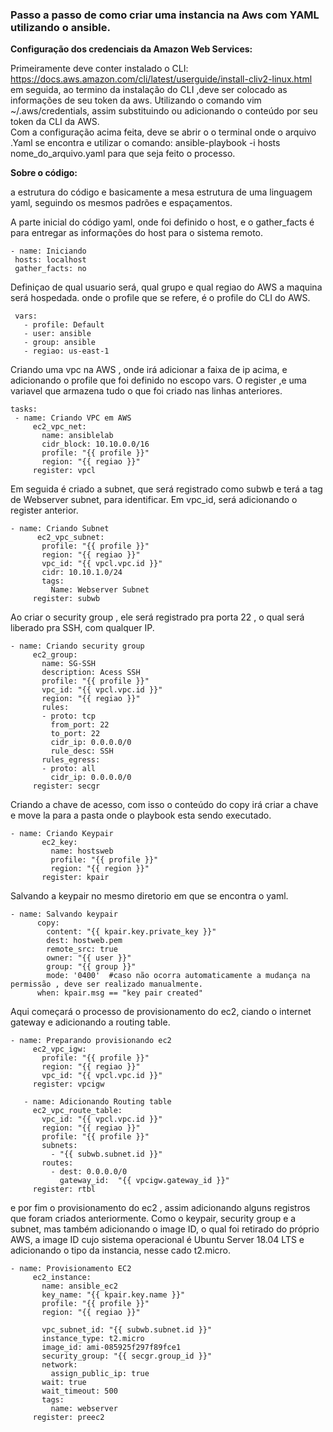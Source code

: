 
### Passo a passo de como criar uma instancia na Aws com YAML utilizando o ansible.

**<p>Configuração dos credenciais da Amazon Web Services:</p>**
 Primeiramente deve conter instalado o CLI: https://docs.aws.amazon.com/cli/latest/userguide/install-cliv2-linux.html
 em seguida, ao termino da instalação do  CLI ,deve ser colocado as informações de seu token da aws.
 Utilizando o comando  vim ~/.aws/credentials, assim substituindo ou adicionando o conteúdo por seu token da CLI da AWS.                                  
  Com a configuração acima feita, deve se abrir o o terminal onde o arquivo .Yaml se encontra e utilizar o comando:
 ansible-playbook -i hosts nome_do_arquivo.yaml para que seja feito o processo. 
 
 **<p>Sobre o código:</p>**
 a estrutura do código e basicamente a mesa estrutura de uma linguagem yaml, seguindo os mesmos padrões e espaçamentos.
 

A parte inicial do código yaml, onde foi definido o host, e o gather_facts é para entregar as informações do host para o sistema remoto.

    - name: Iniciando
     hosts: localhost
     gather_facts: no
   
     
Definiçao de qual usuario será, qual grupo  e qual  regiao do AWS a maquina será hospedada.
onde o profile que se refere, é o profile do CLI do AWS.


     vars:  
       - profile: Default
       - user: ansible
       - group: ansible
       - regiao: us-east-1


Criando uma vpc na AWS , onde irá adicionar a faixa de ip acima, e adicionando o profile que foi definido no escopo vars. O register ,e uma variavel que armazena tudo o que foi criado nas linhas anteriores.


    tasks:
     - name: Criando VPC em AWS
         ec2_vpc_net:
           name: ansiblelab
           cidr_block: 10.10.0.0/16
           profile: "{{ profile }}"
           region: "{{ regiao }}"
         register: vpcl



Em seguida é criado a  subnet, que será registrado como subwb e terá a tag de Webserver subnet, para identificar. Em vpc_id, será adicionando o register anterior.
 
    - name: Criando Subnet
          ec2_vpc_subnet:
           profile: "{{ profile }}"
           region: "{{ regiao }}"
           vpc_id: "{{ vpcl.vpc.id }}"
           cidr: 10.10.1.0/24
           tags:
             Name: Webserver Subnet
         register: subwb

Ao criar o security group , ele será registrado pra porta 22 , o qual será liberado pra SSH, com qualquer IP. 

    - name: Criando security group
         ec2_group: 
           name: SG-SSH
           description: Acess SSH
           profile: "{{ profile }}"
           vpc_id: "{{ vpcl.vpc.id }}"
           region: "{{ regiao }}"
           rules:
           - proto: tcp
             from_port: 22
             to_port: 22
             cidr_ip: 0.0.0.0/0
             rule_desc: SSH
           rules_egress: 
           - proto: all
             cidr_ip: 0.0.0.0/0
         register: secgr

Criando a chave de acesso, com isso o conteúdo do copy irá criar a chave e move la para a pasta onde o playbook esta sendo executado.


    - name: Criando Keypair
           ec2_key:
             name: hostsweb
             profile: "{{ profile }}"
             region: "{{ region }}"
           register: kpair

Salvando a keypair no mesmo diretorio em que se encontra o yaml.

    - name: Salvando keypair
          copy:
            content: "{{ kpair.key.private_key }}" 
            dest: hostweb.pem
            remote_src: true
            owner: "{{ user }}"
            group: "{{ group }}"
            mode: '0400'  #caso não ocorra automaticamente a mudança na permissão , deve ser realizado manualmente.
          when: kpair.msg == "key pair created"  



Aqui começará o processo de provisionamento do ec2, ciando o internet gateway e adicionando  a routing table.

    - name: Preparando provisionando ec2 
         ec2_vpc_igw:             
           profile: "{{ profile }}"
           region: "{{ regiao }}"
           vpc_id: "{{ vpcl.vpc.id }}"
         register: vpcigw 

       - name: Adicionando Routing table 
         ec2_vpc_route_table: 
           vpc_id: "{{ vpcl.vpc.id }}"
           region: "{{ regiao }}"
           profile: "{{ profile }}"
           subnets:
             - "{{ subwb.subnet.id }}"
           routes: 
             - dest: 0.0.0.0/0
               gateway_id:  "{{ vpcigw.gateway_id }}"
         register: rtbl



e por fim o provisionamento do ec2 , assim adicionando alguns registros que foram criados anteriormente. Como o keypair, security group e a subnet, mas também adicionando o image ID, o qual foi retirado do próprio AWS, a image ID cujo sistema operacional é Ubuntu Server 18.04 LTS e adicionando o tipo da instancia, nesse cado  t2.micro.

    - name: Provisionamento EC2
         ec2_instance: 
           name: ansible_ec2
           key_name: "{{ kpair.key.name }}"
           profile: "{{ profile }}"
           region: "{{ regiao }}"
           
           vpc_subnet_id: "{{ subwb.subnet.id }}"
           instance_type: t2.micro
           image_id: ami-085925f297f89fce1
           security_group: "{{ secgr.group_id }}"
           network: 
             assign_public_ip: true
           wait: true 
           wait_timeout: 500
           tags:
             name: webserver
         register: preec2 
